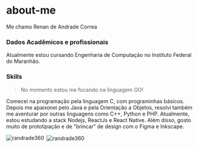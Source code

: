 # about-me
Me chamo Renan de Andrade Correa
### Dados Acadêmicos e profissionais
Atualmente estou cursando Engenharia de Computação no Instituto Federal do Maranhão.

### Skills
> No momento estou me focando na linguagem GO!

  Comecei na programação pela linguagem C, com programinhas básicos. Depois me apaixonei pelo Java e pela Orientação a Objetos, resolvi também me aventurar por outras linguagens como C++, Python e PHP.
  Atualmente, estou estudando a stack Nodejs, ReactJs e React Native.
  Além disso, gosto muito de prototipação e de "brincar" de design com o Figma e Inkscape.

<p><img align="left" src="https://github-readme-stats.vercel.app/api/top-langs?username=randrade360&show_icons=true&locale=en&layout=compact" alt="randrade360" /></p>
<p>&nbsp;<img align="center" src="https://github-readme-stats.vercel.app/api?username=randrade360&show_icons=true&locale=en" alt="randrade360" /></p>
